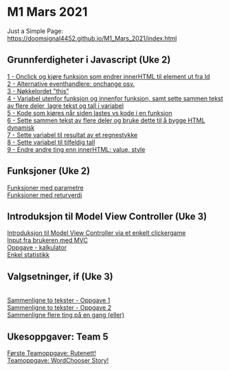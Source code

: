 # M1 Mars 2021

Just a Simple Page:
<br>https://doomsignal4452.github.io/M1_Mars_2021/index.html
<br>
<h2>Grunnferdigheter i Javascript (Uke 2)</h2>
<a href="https://doomsignal4452.github.io/M1_Mars_2021/Week2/1_Onclick+innerHTML.html">1 - Onclick og kjøre funksjon som endrer innerHTML til element ut fra Id</a>
<br><a href="https://doomsignal4452.github.io/M1_Mars_2021/Week2/2_Alternative-eventhandlere.html">2 - Alternative eventhandlere: onchange osv.</a>
<br><a href="https://doomsignal4452.github.io/M1_Mars_2021/Week2/3_Nøkkelordet-this.html">3 - Nøkkelordet "this"</a>
<br><a href="https://doomsignal4452.github.io/M1_Mars_2021/Week2/4_Variabel-utenfor-funksjon-og-innenfor-funksjon.html">
        4 - Variabel utenfor funksjon og innenfor funksjon, samt sette sammen tekst av flere deler, lagre tekst og tall i variabel</a>
<br><a href="https://doomsignal4452.github.io/M1_Mars_2021/Week2/5_Kode-som-kjører-når-siden-lastes.html">5 - Kode som kjøres når siden lastes vs kode i en funksjon</a>
<br><a href="https://doomsignal4452.github.io/M1_Mars_2021/Week2/6_Bygge-HTML-dynamisk.html">6 - Sette sammen tekst av flere deler og bruke dette til å bygge HTML dynamisk</a>
<br><a href="https://doomsignal4452.github.io/M1_Mars_2021/Week2/7_Sette-variabel-til-resultat-av-et-regnestykke.html">7 - Sette variabel til resultat av et regnestykke</a>
<br><a href="https://doomsignal4452.github.io/M1_Mars_2021/Week2/8_Sette-variabel-til-tilfeldig-tall.html">8 - Sette variabel til tilfeldig tall</a>
<br><a href="https://doomsignal4452.github.io/M1_Mars_2021/Week2/9_Endre-andre-ting-enn-innerHTML.html">9 - Endre andre ting enn innerHTML: value, style</a>
<br>
<h2>Funksjoner (Uke 2)</h2>
<a href="https://doomsignal4452.github.io/M1_Mars_2021/Week2/Funksjoner-med-parametre.html">Funksjoner med parametre</a>
<br><a href="https://doomsignal4452.github.io/M1_Mars_2021/Week2/Funksjoner-med-returverdi.html">Funksjoner med returverdi</a>
<br>
<h2>Introduksjon til Model View Controller (Uke 3)</h2>
<a href="https://doomsignal4452.github.io/M1_Mars_2021/Week3/Introduksjon-Model-View-Controller.html">Introduksjon til Model View Controller via et enkelt clickergame</a>
<br><a href="https://doomsignal4452.github.io/M1_Mars_2021/Week3/Input-fra-brukeren-med-MVC.html">Input fra brukeren med MVC</a>
<br><a href="https://doomsignal4452.github.io/M1_Mars_2021/Week3/Oppgave-kalkulator.html">Oppgave - kalkulator</a>
<br><a href="https://doomsignal4452.github.io/M1_Mars_2021/Week3/Enkel-statistikk.html">Enkel statistikk</a>
<br>
<h2>Valgsetninger, if (Uke 3)</h2>
<br><a href="https://doomsignal4452.github.io/M1_Mars_2021/Week3/Sammenligne-to-tekster-oppgave1.html">Sammenligne to tekster - Oppgave 1</a>
<br><a href="https://doomsignal4452.github.io/M1_Mars_2021/Week3/Sammenligne-to-tekster-oppgave2.html">Sammenligne to tekster - Oppgave 2</a>
<br><a href="https://doomsignal4452.github.io/M1_Mars_2021/Week3/Sammenligne-flere-ting-på-en-gang-eller.html">Sammenligne flere ting på en gang (eller)</a>
<br>
<h2>Ukesoppgaver: Team 5</h2>
<a href="https://doomsignal4452.github.io/M1_Mars_2021/Team5Assignment/Week2/Squares.html">Første Teamoppgave: Rutenett!</a>
<br><a href="https://doomsignal4452.github.io/M1_Mars_2021/Team5Assignment/Week3/Words.html">Teamoppgave: WordChooser Story!</a>



